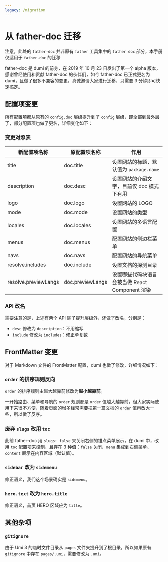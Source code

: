 ```yaml
---
legacy: /migration
---
```


# 从 father-doc 迁移

<Alert>注意，此处的 `father-doc` 并非原有 `father` 工具集中的 `father doc` 部分，本手册仅适用于 `father-doc` 的迁移</Alert>

father-doc 是 dumi 的前身，在 2019 年 10 月 23 日发出了第一个 alpha 版本，感谢曾经使用和贡献 father-doc 的伙伴们，如今 father-doc 已正式更名为 dumi，且做了很多不兼容的变更，真诚邀请大家进行迁移，只需要 3 分钟即可快速搞定。

## 配置项变更

所有配置项都从原有的 `config.doc` 层级提升到了 `config` 层级，即全部到最外层了，部分配置项也做了更名，详细变化如下：

### 变更对照表

| **新配置项名称**     | **原配置项名称** | **作用**                                        |
| -------------------- | ---------------- | ----------------------------------------------- |
| title                | doc.title        | 设置网站的标题，默认值为 `package.name`         |
| description          | doc.desc         | 设置网站的介绍文字，目前仅 doc 模式下有用       |
| logo                 | doc.logo         | 设置网站的 LOGO                                 |
| mode                 | doc.mode         | 设置网站的类型                                  |
| locales              | doc.locales      | 设置网站的多语言配置                            |
| menus                | doc.menus        | 配置网站的侧边栏菜单                            |
| navs                 | doc.navs         | 配置网站的导航菜单                              |
| resolve.includes     | doc.include      | 设置文档的探测目录                              |
| resolve.previewLangs | doc.previewLangs | 设置哪些代码块语言会被当做 React Component 渲染 |

### API 改名

需要注意的是，上述有两个 API 除了提升层级外，还做了改名，分别是：

- `desc` 修改为 `description`：不用缩写
- `include` 修改为 `includes`：修正单复数

## FrontMatter 变更

对于 Markdown 文件的 FrontMatter 配置，dumi 也做了修改，详细情况如下：

### `order` 的排序规则反向

`order` 的排序规则由越大越靠前修改为**越小越靠前**。

一开始路由、菜单和导航的 `order` 规则都是 `order` 值越大越靠前，但大家实际使用下来很不方便，随着页面的增多经常需要把第一篇文档的 `order` 值再改大一些，所以做了反序。

### 废弃 `slugs` 改用 `toc`

此前 father-doc 用 `slugs: false` 来关闭右侧的锚点菜单展示，在 dumi 中，改用 `toc` 配置项来控制，且存在 3 种值：`false` 关闭、`menu` 集成到右侧菜单、`content` 展示在内容区域（默认值）。

### `sidebar` 改为 `sidemenu`

修正语义，我们这个场景确实是 `sidemenu`。

### `hero.text` 改为 `hero.title`

修正语义，首页 HERO 区域应为 `title`。

## 其他杂项

### `gitignore`

由于 Umi 3 的临时文件目录从 `pages` 文件夹提升到了根目录，所以如果原有 `gitignore` 中存在 `pages/.umi`，需要修改为 `.umi`。
